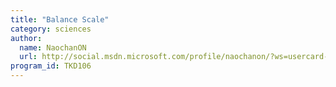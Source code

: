 ```yaml
---
title: "Balance Scale"
category: sciences
author:
  name: NaochanON
  url: http://social.msdn.microsoft.com/profile/naochanon/?ws=usercard-mini
program_id: TKD106
---
```

